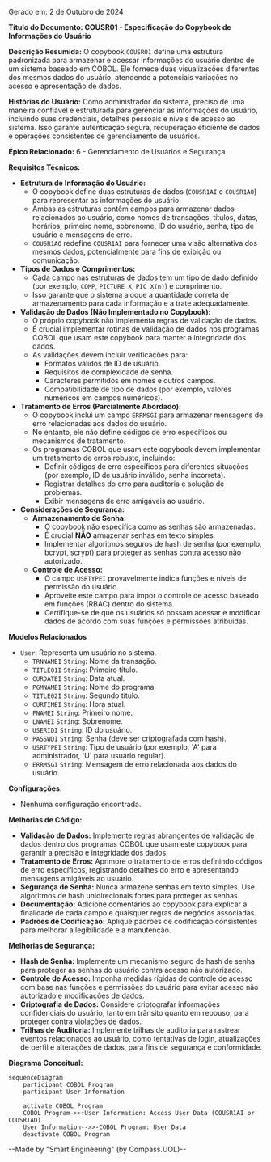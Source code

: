 Gerado em: 2 de Outubro de 2024

**Título do Documento: COUSR01 - Especificação do Copybook de Informações do Usuário**

**Descrição Resumida:**
O copybook `COUSR01` define uma estrutura padronizada para armazenar e acessar informações do usuário dentro de um sistema baseado em COBOL. Ele fornece duas visualizações diferentes dos mesmos dados do usuário, atendendo a potenciais variações no acesso e apresentação de dados.

**Histórias do Usuário:**
Como administrador do sistema, preciso de uma maneira confiável e estruturada para gerenciar as informações do usuário, incluindo suas credenciais, detalhes pessoais e níveis de acesso ao sistema. Isso garante autenticação segura, recuperação eficiente de dados e operações consistentes de gerenciamento de usuários.

**Épico Relacionado:**
6 - Gerenciamento de Usuários e Segurança

**Requisitos Técnicos:**
- **Estrutura de Informação do Usuário:**
  - O copybook define duas estruturas de dados (`COUSR1AI` e `COUSR1AO`) para representar as informações do usuário.
  - Ambas as estruturas contêm campos para armazenar dados relacionados ao usuário, como nomes de transações, títulos, datas, horários, primeiro nome, sobrenome, ID do usuário, senha, tipo de usuário e mensagens de erro.
  - `COUSR1AO` redefine `COUSR1AI` para fornecer uma visão alternativa dos mesmos dados, potencialmente para fins de exibição ou comunicação.
- **Tipos de Dados e Comprimentos:**
  - Cada campo nas estruturas de dados tem um tipo de dado definido (por exemplo, `COMP`, `PICTURE X`, `PIC X(n)`) e comprimento.
  - Isso garante que o sistema aloque a quantidade correta de armazenamento para cada informação e a trate adequadamente.
- **Validação de Dados (Não Implementado no Copybook):**
  - O próprio copybook não implementa regras de validação de dados.
  - É crucial implementar rotinas de validação de dados nos programas COBOL que usam este copybook para manter a integridade dos dados.
  - As validações devem incluir verificações para:
    - Formatos válidos de ID de usuário.
    - Requisitos de complexidade de senha.
    - Caracteres permitidos em nomes e outros campos.
    - Compatibilidade de tipo de dados (por exemplo, valores numéricos em campos numéricos).
- **Tratamento de Erros (Parcialmente Abordado):**
  - O copybook inclui um campo `ERRMSGI` para armazenar mensagens de erro relacionadas aos dados do usuário.
  - No entanto, ele não define códigos de erro específicos ou mecanismos de tratamento.
  - Os programas COBOL que usam este copybook devem implementar um tratamento de erros robusto, incluindo:
    - Definir códigos de erro específicos para diferentes situações (por exemplo, ID de usuário inválido, senha incorreta).
    - Registrar detalhes do erro para auditoria e solução de problemas.
    - Exibir mensagens de erro amigáveis ao usuário.
- **Considerações de Segurança:**
  - **Armazenamento de Senha:**
    - O copybook não especifica como as senhas são armazenadas.
    - É crucial **NÃO** armazenar senhas em texto simples.
    - Implementar algoritmos seguros de hash de senha (por exemplo, bcrypt, scrypt) para proteger as senhas contra acesso não autorizado.
  - **Controle de Acesso:**
    - O campo `USRTYPEI` provavelmente indica funções e níveis de permissão do usuário.
    - Aproveite este campo para impor o controle de acesso baseado em funções (RBAC) dentro do sistema.
    - Certifique-se de que os usuários só possam acessar e modificar dados de acordo com suas funções e permissões atribuídas.

**Modelos Relacionados**
- `User`: Representa um usuário no sistema.
  - `TRNNAMEI` `String`: Nome da transação.
  - `TITLE01I` `String`: Primeiro título.
  - `CURDATEI` `String`: Data atual.
  - `PGMNAMEI` `String`: Nome do programa.
  - `TITLE02I` `String`: Segundo título.
  - `CURTIMEI` `String`: Hora atual.
  - `FNAMEI` `String`: Primeiro nome.
  - `LNAMEI` `String`: Sobrenome.
  - `USERIDI` `String`: ID do usuário.
  - `PASSWDI` `String`: Senha (deve ser criptografada com hash).
  - `USRTYPEI` `String`: Tipo de usuário (por exemplo, 'A' para administrador, 'U' para usuário regular).
  - `ERRMSGI` `String`: Mensagem de erro relacionada aos dados do usuário.

**Configurações:**
- Nenhuma configuração encontrada.

**Melhorias de Código:**
- **Validação de Dados:** Implemente regras abrangentes de validação de dados dentro dos programas COBOL que usam este copybook para garantir a precisão e integridade dos dados.
- **Tratamento de Erros:** Aprimore o tratamento de erros definindo códigos de erro específicos, registrando detalhes do erro e apresentando mensagens amigáveis ao usuário.
- **Segurança de Senha:** Nunca armazene senhas em texto simples. Use algoritmos de hash unidirecionais fortes para proteger as senhas.
- **Documentação:** Adicione comentários ao copybook para explicar a finalidade de cada campo e quaisquer regras de negócios associadas.
- **Padrões de Codificação:** Aplique padrões de codificação consistentes para melhorar a legibilidade e a manutenção.

**Melhorias de Segurança:**
- **Hash de Senha:** Implemente um mecanismo seguro de hash de senha para proteger as senhas do usuário contra acesso não autorizado.
- **Controle de Acesso:** Imponha medidas rígidas de controle de acesso com base nas funções e permissões do usuário para evitar acesso não autorizado e modificações de dados.
- **Criptografia de Dados:** Considere criptografar informações confidenciais do usuário, tanto em trânsito quanto em repouso, para proteger contra violações de dados.
- **Trilhas de Auditoria:** Implemente trilhas de auditoria para rastrear eventos relacionados ao usuário, como tentativas de login, atualizações de perfil e alterações de dados, para fins de segurança e conformidade.

**Diagrama Conceitual:**
```mermaid
sequenceDiagram
    participant COBOL Program
    participant User Information

    activate COBOL Program
    COBOL Program->>+User Information: Access User Data (COUSR1AI or COUSR1AO)
    User Information-->>-COBOL Program: User Data
    deactivate COBOL Program
```

--Made by "Smart Engineering" (by Compass.UOL)--